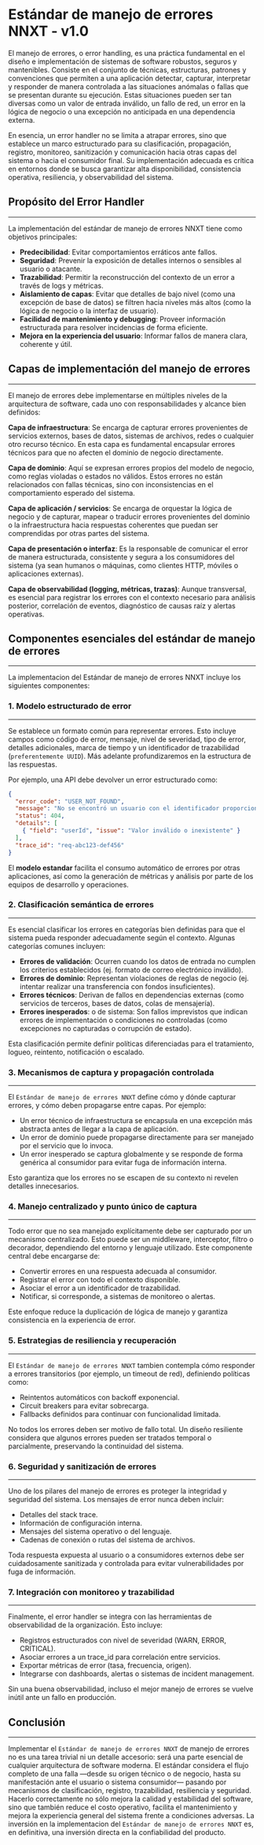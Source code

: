 # Estándar de manejo de errores NNXT - v1.0

El manejo de errores, o error handling, es una práctica fundamental en el diseño e implementación de sistemas de software robustos, seguros y mantenibles. Consiste en el conjunto de técnicas, estructuras, patrones y convenciones que permiten a una aplicación detectar, capturar, interpretar y responder de manera controlada a las situaciones anómalas o fallas que se presentan durante su ejecución. Estas situaciones pueden ser tan diversas como un valor de entrada inválido, un fallo de red, un error en la lógica de negocio o una excepción no anticipada en una dependencia externa.

En esencia, un error handler no se limita a atrapar errores, sino que establece un marco estructurado para su clasificación, propagación, registro, monitoreo, sanitización y comunicación hacia otras capas del sistema o hacia el consumidor final. Su implementación adecuada es crítica en entornos donde se busca garantizar alta disponibilidad, consistencia operativa, resiliencia, y observabilidad del sistema.

##  Propósito del Error Handler
---
La implementación del estándar de manejo de errores NNXT tiene como objetivos principales:

- **Predecibilidad**: Evitar comportamientos erráticos ante fallos.
- **Seguridad**: Prevenir la exposición de detalles internos o sensibles al usuario o atacante.
- **Trazabilidad**: Permitir la reconstrucción del contexto de un error a través de logs y métricas.
- **Aislamiento de capas**: Evitar que detalles de bajo nivel (como una excepción de base de datos) se filtren hacia niveles más altos (como la lógica de negocio o la interfaz de usuario).
- **Facilidad de mantenimiento y debugging**: Proveer información estructurada para resolver incidencias de forma eficiente.
- **Mejora en la experiencia del usuario**: Informar fallos de manera clara, coherente y útil.

## Capas de implementación del manejo de errores
---
El manejo de errores debe implementarse en múltiples niveles de la arquitectura de software, cada uno con responsabilidades y alcance bien definidos:

**Capa de infraestructura**: Se encarga de capturar errores provenientes de servicios externos, bases de datos, sistemas de archivos, redes o cualquier otro recurso técnico. En esta capa es fundamental encapsular errores técnicos para que no afecten el dominio de negocio directamente.

**Capa de dominio**: Aquí se expresan errores propios del modelo de negocio, como reglas violadas o estados no válidos. Estos errores no están relacionados con fallas técnicas, sino con inconsistencias en el comportamiento esperado del sistema.

**Capa de aplicación / servicios**: Se encarga de orquestar la lógica de negocio y de capturar, mapear o traducir errores provenientes del dominio o la infraestructura hacia respuestas coherentes que puedan ser comprendidas por otras partes del sistema.

**Capa de presentación o interfaz**: Es la responsable de comunicar el error de manera estructurada, consistente y segura a los consumidores del sistema (ya sean humanos o máquinas, como clientes HTTP, móviles o aplicaciones externas).

**Capa de observabilidad (logging, métricas, trazas)**: Aunque transversal, es esencial para registrar los errores con el contexto necesario para análisis posterior, correlación de eventos, diagnóstico de causas raíz y alertas operativas.

## Componentes esenciales del estándar de manejo de errores
---
La implementacion del Estándar de manejo de errores NNXT incluye los siguientes componentes:

### 1. Modelo estructurado de error
---
Se establece un formato común para representar errores. Esto incluye campos como código de error, mensaje, nivel de severidad, tipo de error, detalles adicionales, marca de tiempo y un identificador de trazabilidad (``preferentemente UUID``). Más adelante profundizaremos en la estructura de las respuestas.

Por ejemplo, una API debe devolver un error estructurado como:

~~~json
{
  "error_code": "USER_NOT_FOUND",
  "message": "No se encontró un usuario con el identificador proporcionado",
  "status": 404,
  "details": [
    { "field": "userId", "issue": "Valor inválido o inexistente" }
  ],
  "trace_id": "req-abc123-def456"
}
~~~

El **modelo estandar** facilita el consumo automático de errores por otras aplicaciones, así como la generación de métricas y análisis por parte de los equipos de desarrollo y operaciones.

### 2. Clasificación semántica de errores
---
Es esencial clasificar los errores en categorías bien definidas para que el sistema pueda responder adecuadamente según el contexto. Algunas categorías comunes incluyen:

- **Errores de validación**: Ocurren cuando los datos de entrada no cumplen los criterios establecidos (ej. formato de correo electrónico inválido).
- **Errores de dominio**: Representan violaciones de reglas de negocio (ej. intentar realizar una transferencia con fondos insuficientes).
- **Errores técnicos**: Derivan de fallos en dependencias externas (como servicios de terceros, bases de datos, colas de mensajería).
- **Errores inesperados**: o de sistema: Son fallos imprevistos que indican errores de implementación o condiciones no controladas (como excepciones no capturadas o corrupción de estado).

Esta clasificación permite definir políticas diferenciadas para el tratamiento, logueo, reintento, notificación o escalado.

### 3. Mecanismos de captura y propagación controlada
---
El ```Estándar de manejo de errores NNXT``` define cómo y dónde capturar errores, y cómo deben propagarse entre capas. Por ejemplo:

- Un error técnico de infraestructura se encapsula en una excepción más abstracta antes de llegar a la capa de aplicación.
- Un error de dominio puede propagarse directamente para ser manejado por el servicio que lo invoca.
- Un error inesperado se captura globalmente y se responde de forma genérica al consumidor para evitar fuga de información interna.

Esto garantiza que los errores no se escapen de su contexto ni revelen detalles innecesarios.

### 4. Manejo centralizado y punto único de captura
---
Todo error que no sea manejado explícitamente debe ser capturado por un mecanismo centralizado. Esto puede ser un middleware, interceptor, filtro o decorador, dependiendo del entorno y lenguaje utilizado. Este componente central debe encargarse de:

- Convertir errores en una respuesta adecuada al consumidor.
- Registrar el error con todo el contexto disponible.
- Asociar el error a un identificador de trazabilidad.
- Notificar, si corresponde, a sistemas de monitoreo o alertas.

Este enfoque reduce la duplicación de lógica de manejo y garantiza consistencia en la experiencia de error.

### 5. Estrategias de resiliencia y recuperación
---
El ```Estándar de manejo de errores NNXT``` tambien contempla cómo responder a errores transitorios (por ejemplo, un timeout de red), definiendo políticas como:

- Reintentos automáticos con backoff exponencial.
- Circuit breakers para evitar sobrecarga.
- Fallbacks definidos para continuar con funcionalidad limitada.

No todos los errores deben ser motivo de fallo total. Un diseño resiliente considera que algunos errores pueden ser tratados temporal o parcialmente, preservando la continuidad del sistema.

### 6. Seguridad y sanitización de errores
---
Uno de los pilares del manejo de errores es proteger la integridad y seguridad del sistema. Los mensajes de error nunca deben incluir:

- Detalles del stack trace.
- Información de configuración interna.
- Mensajes del sistema operativo o del lenguaje.
- Cadenas de conexión o rutas del sistema de archivos.

Toda respuesta expuesta al usuario o a consumidores externos debe ser cuidadosamente sanitizada y controlada para evitar vulnerabilidades por fuga de información.

### 7. Integración con monitoreo y trazabilidad
---
Finalmente, el error handler se integra con las herramientas de observabilidad de la organización. Esto incluye:

- Registros estructurados con nivel de severidad (WARN, ERROR, CRITICAL).
- Asociar errores a un trace_id para correlación entre servicios.
- Exportar métricas de error (tasa, frecuencia, origen).
- Integrarse con dashboards, alertas o sistemas de incident management.

Sin una buena observabilidad, incluso el mejor manejo de errores se vuelve inútil ante un fallo en producción.

## Conclusión
---
Implementar el ```Estándar de manejo de errores NNXT``` de manejo de errores no es una tarea trivial ni un detalle accesorio: será una parte esencial de cualquier arquitectura de software moderna. El estándar considera el flujo completo de una falla —desde su origen técnico o de negocio, hasta su manifestación ante el usuario o sistema consumidor— pasando por mecanismos de clasificación, registro, trazabilidad, resiliencia y seguridad. Hacerlo correctamente no sólo mejora la calidad y estabilidad del software, sino que también reduce el costo operativo, facilita el mantenimiento y mejora la experiencia general del sistema frente a condiciones adversas. La inversión en la implementacion del ```Estándar de manejo de errores NNXT``` es, en definitiva, una inversión directa en la confiabilidad del producto.